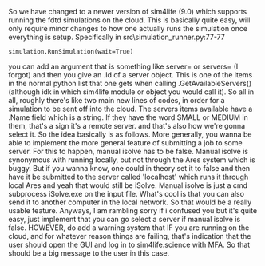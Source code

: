 So we have changed to a newer version of sim4life (9.0) which supports running the fdtd simulations on the cloud. This is basically quite easy, will only require minor changes to how one actually runs the simulation once everything is setup. Specifically in 
src\simulation_runner.py:77-77
```
simulation.RunSimulation(wait=True)
```
you can add an argument that is something like server= or servers= (I forgot) and then you give an .Id of a server object. This is one of the items in the normal python list that one gets when calling .GetAvailableServers() (although idk in which sim4life module or object you would call it). 
So all in all, roughly there's like two main new lines of codes, in order for a simulation to be sent off into the cloud.
The servers items available have a .Name field which is a string. If they have the word SMALL or MEDIUM in them, that's a sign it's a remote server. and that's also how we're gonna select it.
So the idea basically is as follows. More generally, you wanna be able to implement the more general feature of submitting a job to some server.
For this to happen, manual isolve has to be false. Manual isolve is synonymous with running locally, but not through the Ares system which is buggy.
But if you wanna know, one could in theory set it to false and then have it be submitted to the server called 'localhost' which runs it through local Ares and yeah that would still be iSolve. Manual isolve is just a cmd subprocess iSolve.exe on the input file. What's cool is that you can also send it to another computer in the local network. So that would be a really usable feature. Anyways, I am rambling sorry if i confused you but it's quite easy, just implement that you can go select a server if manual isolve is false. 
HOWEVER, do add a warning system that IF you are running on the cloud, and for whatever reason things are failing, that's indication that the user should open the GUI and log in to sim4life.science with MFA. So that should be a big message to the user in this case.